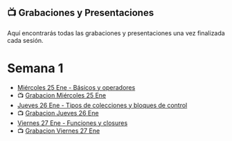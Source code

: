 ## 📺 Grabaciones y Presentaciones
Aquí encontrarás todas las grabaciones y presentaciones una vez finalizada cada sesión.

# Semana 1
- [Miércoles 25 Ene - Básicos y operadores](https://drive.google.com/file/d/13ENdCk1x4wpoKCSlakVS-DAEMuQO6F6a/view?usp=sharing)
- 📺 [Grabacion Miércoles 25 Ene](https://drive.google.com/file/d/1Iwo9nlUesng5LXE7bTJ8GJ0-GszlzWWe/view?usp=sharing)
- [Jueves 26 Ene - Tipos de colecciones y bloques de control](https://drive.google.com/file/d/156A7iCS-1OZwU7cTzWxo-TLRVCO0CaVZ/view?usp=sharing)
- 📺 [Grabacion Jueves 26 Ene]()
- [Viernes 27 Ene - Funciones y closures](https://drive.google.com/file/d/1tigZ2RjUqTGXOKepkCJVp_Izp00hywhb/view?usp=sharing)
- 📺 [Grabacion Viernes 27 Ene]()
